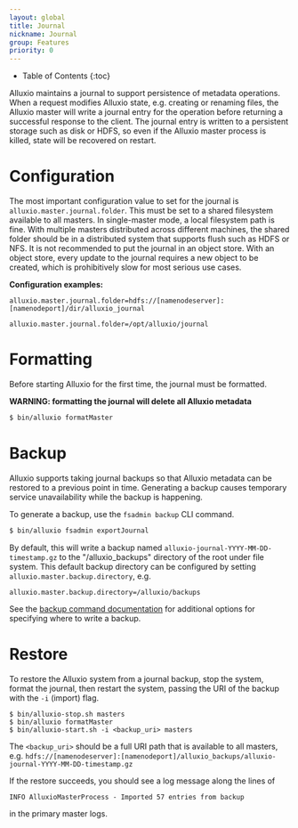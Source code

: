 ```yaml
---
layout: global
title: Journal
nickname: Journal
group: Features
priority: 0
---
```


* Table of Contents
{:toc}

Alluxio maintains a journal to support persistence of metadata operations. 
When a request modifies Alluxio state, e.g. creating or renaming files, the
Alluxio master will write a journal entry for the operation before returning
a successful response to the client. The journal entry is written to a 
persistent storage such as disk or HDFS, so even if the Alluxio 
master process is killed, state will be recovered on restart.

# Configuration

The most important configuration value to set for the journal is
`alluxio.master.journal.folder`. This must be set to a shared filesystem available
to all masters. In single-master mode, a local filesystem path is fine. With
multiple masters distributed across different machines, the shared folder should
be in a distributed system that supports flush such as HDFS or NFS. It is not
recommended to put the journal in an object store. With an object store, every 
update to the journal requires a new object to be created, which is 
prohibitively slow for most serious use cases.

**Configuration examples:**
```
alluxio.master.journal.folder=hdfs://[namenodeserver]:[namenodeport]/dir/alluxio_journal
```
```
alluxio.master.journal.folder=/opt/alluxio/journal
```

# Formatting

Before starting Alluxio for the first time, the journal must be formatted.

**WARNING: formatting the journal will delete all Alluxio metadata**
```bash
$ bin/alluxio formatMaster
```

# Backup

Alluxio supports taking journal backups so that Alluxio metadata can be restored 
to a previous point in time. Generating a backup causes temporary service
unavailability while the backup is happening.

To generate a backup, use the `fsadmin backup` CLI command.
```bash
$ bin/alluxio fsadmin exportJournal
```

By default, this will write a backup named 
`alluxio-journal-YYYY-MM-DD-timestamp.gz` to the "/alluxio_backups" directory of 
the root under file system. This default backup directory can be configured by
setting `alluxio.master.backup.directory`, e.g.
```
alluxio.master.backup.directory=/alluxio/backups
```

See the [backup command documentation](Admin-CLI.html#backup) for additional options for specifying
where to write a backup.

# Restore

To restore the Alluxio system from a journal backup, stop the system, format the 
journal, then restart the system, passing the URI of the backup with the `-i` 
(import) flag.

```
$ bin/alluxio-stop.sh masters
$ bin/alluxio formatMaster
$ bin/alluxio-start.sh -i <backup_uri> masters
```

The `<backup_uri>` should be a full URI path that is available to all masters, e.g.
`hdfs://[namenodeserver]:[namenodeport]/alluxio_backups/alluxio-journal-YYYY-MM-DD-timestamp.gz`

If the restore succeeds, you should see a log message along the lines of 
```
INFO AlluxioMasterProcess - Imported 57 entries from backup
```
in the primary master logs.
